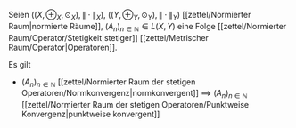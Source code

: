Seien $((X, \oplus_X, \odot_X), \| \cdot \|_X)$, $((Y, \oplus_Y, \odot_Y), \| \cdot \|_Y)$ [[zettel/Normierter Raum|normierte Räume]], $(A_n)_{n \in \mathbb{N}} \in L(X, Y)$ eine Folge [[zettel/Normierter Raum/Operator/Stetigkeit|stetiger]] [[zettel/Metrischer Raum/Operator|Operatoren]].

Es gilt
- $(A_n)_{n \in \mathbb{N}}$ [[zettel/Normierter Raum der stetigen Operatoren/Normkonvergenz|normkonvergent]] $\implies$ $(A_n)_{n \in \mathbb{N}}$ [[zettel/Normierter Raum der stetigen Operatoren/Punktweise Konvergenz|punktweise konvergent]]